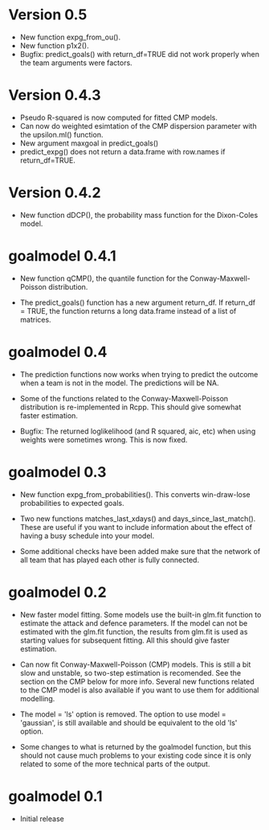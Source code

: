 # Version 0.5
 
 * New function expg_from_ou().
 * New function p1x2().
 * Bugfix: predict_goals() with return_df=TRUE did not work properly when the team arguments were factors.



# Version 0.4.3

  * Pseudo R-squared is now computed for fitted CMP models.
  * Can now do weighted esimtation of the CMP dispersion parameter with the upsilon.ml() function.
  * New argument maxgoal in predict_goals()
  * predict_expg() does not return a data.frame with row.names if return_df=TRUE.


# Version 0.4.2

  * New function dDCP(), the probability mass function for the Dixon-Coles model.


# goalmodel 0.4.1

  * New function qCMP(), the quantile function for the Conway-Maxwell-Poisson distribution.
  
  * The predict_goals() function has a new argument return_df. If return_df = TRUE, the function returns a long data.frame instead of a list of matrices. 

# goalmodel 0.4

 * The prediction functions now works when trying to predict the outcome when a team is not in the model. The predictions will be NA.

  * Some of the functions related to the Conway-Maxwell-Poisson distribution is re-implemented in Rcpp. This should give somewhat faster estimation.

  * Bugfix: The returned loglikelihood (and R squared, aic, etc) when using weights were sometimes wrong. This is now fixed.



# goalmodel 0.3

  * New function expg_from_probabilities(). This converts win-draw-lose probabilities to expected goals.

  * Two new functions matches_last_xdays() and days_since_last_match(). These are useful if you want to include information about the effect of having a busy schedule into your model.

  * Some additional checks have been added make sure that the network of all team that has played each other is fully connected.



# goalmodel 0.2

   * New faster model fitting. Some models use the built-in glm.fit function to estimate the attack and defence parameters. If the model can not be estimated with the glm.fit function, the results from glm.fit is used as starting values for subsequent fitting. All this should give faster estimation.

   * Can now fit Conway-Maxwell-Poisson (CMP) models. This is still a bit slow and unstable, so two-step estimation is recomended. See the section on the CMP below for more info. Several new functions related to the CMP model is also available if you want to use them for additional modelling.

   * The model = 'ls' option is removed. The option to use model = 'gaussian', is still available and should be equivalent to the old 'ls' option.

   * Some changes to what is returned by the goalmodel function, but this should not cause much problems to your existing code since it is only related to some of the more technical parts of the output.

# goalmodel 0.1
   * Initial release

